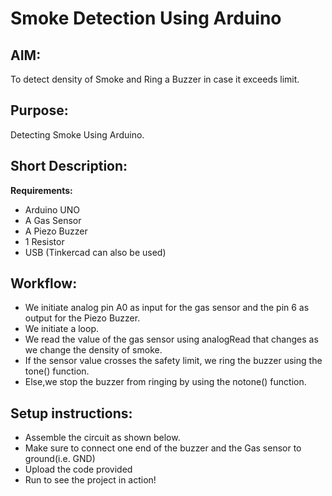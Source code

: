 # Smoke Detection Using Arduino

## AIM:

To detect density of Smoke and Ring a Buzzer in case it exceeds limit.

## Purpose:

Detecting Smoke Using Arduino.

## Short Description:

**Requirements:**

- Arduino UNO
- A Gas Sensor
- A Piezo Buzzer
- 1 Resistor
- USB
  (Tinkercad can also be used)

## Workflow:

- We initiate analog pin A0 as input for the gas sensor and the pin 6 as output for the Piezo Buzzer.
- We initiate a loop.
- We read the value of the gas sensor using analogRead that changes as we change the density of smoke.
- If the sensor value crosses the safety limit, we ring the buzzer using the tone() function.
- Else,we stop the buzzer from ringing by using the notone() function.

## Setup instructions:

- Assemble the circuit as shown below.
- Make sure to connect one end of the buzzer and the Gas sensor to ground(i.e. GND)
- Upload the code provided
- Run to see the project in action!
